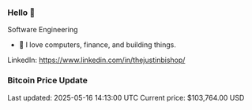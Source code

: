 ### Hello 🤙  

Software Engineering

- 🔭 I love computers, finance, and building things.
  
LinkedIn: https://www.linkedin.com/in/thejustinbishop/  









































































































































































### Bitcoin Price Update
Last updated: 2025-05-16 14:13:00 UTC
Current price: $103,764.00 USD
